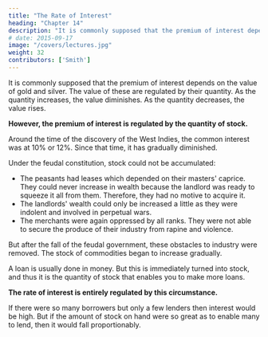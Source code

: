 ```yaml
---
title: "The Rate of Interest"
heading: "Chapter 14"
description: "It is commonly supposed that the premium of interest depends on the value of gold and silver. The value of these are regulated by their quantity. As the quantity increases, the value diminishes. As the quantity decreases, the value rises"
# date: 2015-09-17
image: "/covers/lectures.jpg"
weight: 32
contributors: ['Smith']
---
```


<!-- 
We have only two things further to mention relating to the price of commodities= 
    Interest
    Exchange
 -->

It is commonly supposed that the premium of interest depends on the value of gold and silver. The value of these are regulated by their quantity. As the quantity increases, the value diminishes. As the quantity decreases, the value rises.

**However, the premium of interest is regulated by the quantity of stock.**

Around the time of the discovery of the West Indies, the common interest was at 10% or 12%. Since that time, it has gradually diminished.

Under the feudal constitution, stock could not be accumulated:
<!--     which will appear from considering the situation of those three orders of men, which made up the whole body of the people=  the peasants, the landlords, and the merchants.
 -->
- The peasants had leases which depended on their masters' caprice. They could never increase in wealth because the landlord was ready to squeeze it all from them. Therefore, they had no motive to acquire it.
- The landlords' wealth could only be increased a little as they were indolent and involved in perpetual wars.
- The merchants were again oppressed by all ranks. They were not able to secure the produce of their industry from rapine and violence.

<!-- Thus, there could be little accumulation of wealth at all. -->

But after the fall of the feudal government, these obstacles to industry were removed. The stock of commodities began to increase gradually.

<!-- What one trade lends to another is not so much to be considered as money, as commodities 
 -->

A loan is usually done in money. But this is immediately turned into stock, and thus it is the quantity of stock that enables you to make more loans.

**The rate of interest is entirely regulated by this circumstance.**

If there were so many borrowers but only a few lenders then interest would be high. But if the amount of stock on hand were so great as to enable many to lend, then it would fall proportionably.
